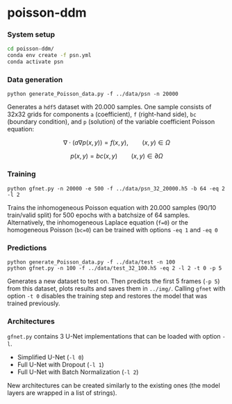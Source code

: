 # poisson-ddm

### System setup

```bash
cd poisson-ddm/
conda env create -f psn.yml
conda activate psn
```

### Data generation

```
python generate_Poisson_data.py -f ../data/psn -n 20000
```

Generates a `hdf5` dataset with 20.000 samples. One sample consists of 32x32 grids for components `a` (coefficient), `f` (right-hand side), `bc` (boundary condition), and `p` (solution) of the variable coefficient Poisson equation:
```math
\nabla \cdot (a \nabla p(x,y)) = f(x,y), \qquad (x,y) \in \Omega
```
```math
p(x,y) = bc(x,y) \qquad (x,y) \in \partial\Omega
```

### Training

```
python gfnet.py -n 20000 -e 500 -f ../data/psn_32_20000.h5 -b 64 -eq 2 -l 2
```
Trains the inhomogeneous Poisson equation with 20.000 samples (90/10 train/valid split) for 500 epochs with a batchsize of 64 samples.
Alternatively, the inhomogeneous Laplace equation (`f=0`) or the homogeneous Poisson (`bc=0`) can be trained with options `-eq 1` and `-eq 0`

### Predictions

```
python generate_Poisson_data.py -f ../data/test -n 100
python gfnet.py -n 100 -f ../data/test_32_100.h5 -eq 2 -l 2 -t 0 -p 5
```
Generates a new dataset to test on. Then predicts the first 5 frames (`-p 5`) from this dataset, plots results and saves them in `../img/`.
Calling `gfnet` with option `-t 0`  disables the training step and restores the model that was trained previously.

###  Architectures

`gfnet.py` contains 3 U-Net implementations that can be loaded with option `-l`.
-  Simplified U-Net (`-l 0`)
-  Full U-Net with Dropout (`-l 1`)
-  Full U-Net with Batch Normalization (`-l 2`)

New architectures can be created similarly to the existing ones (the model layers are wrapped in a list of strings).


